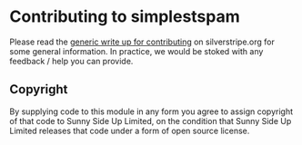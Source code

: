 # Contributing to simplestspam

Please read the
[generic write up for contributing](https://docs.silverstripe.org/en/4.0/contributing/)
on silverstripe.org for some general information.  In practice,
we would be stoked with any feedback / help you can provide.

## Copyright

By supplying code to this module in any form you agree to assign
copyright of that code to Sunny Side Up Limited, on the condition
that Sunny Side Up Limited releases that code under a form of open
source license.
